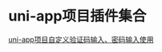 # uni-app项目插件集合


[uni-app项目自定义验证码输入、密码输入使用](https://github.com/xiaowang1314/uniapp-plugin-collections/blob/master/markdowns/validecode.md)


